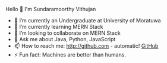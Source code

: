 Hello 👋 I'm Sundaramoorthy Vithujan

- 🔭 I’m currently an Undergraduate at University of Moratuwa
- 🌱 I’m currently learning MERN Stack
- 👯 I’m looking to collaborate on MERN Stack
- 💬 Ask me about Java, Python, JavaScript
- 📫 How to reach me: http://github.com - automatic!
[GitHub](http://github.com)
- ⚡ Fun fact: Machines are better than humans.
